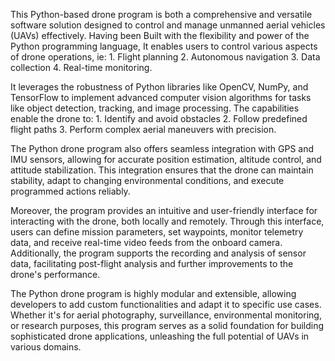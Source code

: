 This Python-based drone program is both a comprehensive and versatile software solution designed to control and manage unmanned aerial vehicles (UAVs) effectively. 
Having been Built with the flexibility and power of the Python programming language, It enables users to control various aspects of drone operations, ie:
      1. Flight planning
      2. Autonomous navigation
      3. Data collection
      4. Real-time monitoring.

It leverages the robustness of Python libraries like OpenCV, NumPy, and TensorFlow to implement advanced computer vision algorithms for tasks like object detection, tracking, and image processing. The capabilities enable the drone to:
     1. Identify and avoid obstacles
     2. Follow predefined flight paths 
     3. Perform complex aerial maneuvers with precision.

The Python drone program also offers seamless integration with GPS and IMU sensors, allowing for accurate position estimation, altitude control, and attitude stabilization. This integration ensures that the drone can maintain stability, adapt to changing environmental conditions, and execute programmed actions reliably.

Moreover, the program provides an intuitive and user-friendly interface for interacting with the drone, both locally and remotely. Through this interface, users can define mission parameters, set waypoints, monitor telemetry data, and receive real-time video feeds from the onboard camera. Additionally, the program supports the recording and analysis of sensor data, facilitating post-flight analysis and further improvements to the drone's performance.

The Python drone program is highly modular and extensible, allowing developers to add custom functionalities and adapt it to specific use cases. Whether it's for aerial photography, surveillance, environmental monitoring, or research purposes, this program serves as a solid foundation for building sophisticated drone applications, unleashing the full potential of UAVs in various domains.